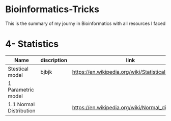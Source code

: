 # Bioinformatics-Tricks
This is the summary of my journy in Bioinformatics with all resources I faced


# 4- Statistics

|                       Name                   |                       discription                   |                           link                           |
|----------------------------------------------|-----------------------------------------------------|----------------------------------------------------------|
|               Stestical model                |bjbjk|https://en.wikipedia.org/wiki/Statistical_model           |
|1 Parametric model                            | 
|1.1 Normal Distribution                       |                                                     |https://en.wikipedia.org/wiki/Normal_distribution         |
